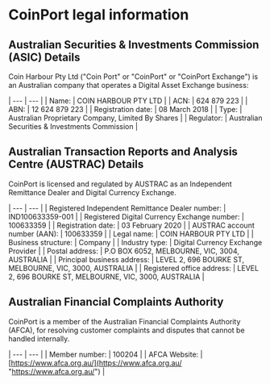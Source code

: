 # CoinPort legal information

## Australian Securities & Investments Commission (ASIC) Details

Coin Harbour Pty Ltd ("Coin Port" or "CoinPort" or "CoinPort Exchange") is an Australian company that operates a Digital Asset Exchange business:

| --- | --- |
| Name: | COIN HARBOUR PTY LTD |
| ACN: | 624 879 223 |
| ABN: | 12 624 879 223 |
| Registration date: | 08 March 2018 |
| Type: | Australian Proprietary Company, Limited By Shares |
| Regulator: | Australian Securities & Investments Commission |

## Australian Transaction Reports and Analysis Centre (AUSTRAC) Details

CoinPort is licensed and regulated by AUSTRAC as an Independent Remittance Dealer and Digital Currency Exchange.

| --- | --- |
| Registered Independent Remittance Dealer number: | IND100633359-001 |
| Registered Digital Currency Exchange number: | 100633359 |
| Registration date: | 03 February 2020 |
| AUSTRAC account number (AAN): | 100633359 |
| Legal name: | COIN HARBOUR PTY LTD |
| Business structure: | Company |
| Industry type: | Digital Currency Exchange Provider |
| Postal address: | P.O BOX 6052, MELBOURNE, VIC, 3004, AUSTRALIA |
| Principal business address: | LEVEL 2, 696 BOURKE ST, MELBOURNE, VIC, 3000, AUSTRALIA |
| Registered office address: | LEVEL 2, 696 BOURKE ST, MELBOURNE, VIC, 3000, AUSTRALIA |

## Australian Financial Complaints Authority

CoinPort is a member of the Australian Financial Complaints Authority (AFCA), for resolving customer complaints and disputes that cannot be handled internally.

| --- | --- |
| Member number: | 100204 |
| AFCA Website: | [https://www.afca.org.au/](https://www.afca.org.au/ "https://www.afca.org.au/") |